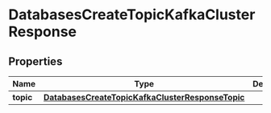 

# DatabasesCreateTopicKafkaClusterResponse


## Properties

| Name | Type | Description | Notes |
|------------ | ------------- | ------------- | -------------|
|**topic** | [**DatabasesCreateTopicKafkaClusterResponseTopic**](DatabasesCreateTopicKafkaClusterResponseTopic.md) |  |  [optional] |



